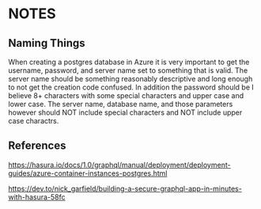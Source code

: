 
# NOTES

## Naming Things

When creating a postgres database in Azure it is very important to get the username, password, and server name set to something that is valid. The server name should be something reasonably descriptive and long enough to not get the creation code confused. In addition the password should be I believe 8+ characters with some special characters and upper case and lower case. The server name, database name, and those parameters however should NOT include special characters and NOT include upper case charactrs.

## References

https://hasura.io/docs/1.0/graphql/manual/deployment/deployment-guides/azure-container-instances-postgres.html

https://dev.to/nick_garfield/building-a-secure-graphql-app-in-minutes-with-hasura-58fc

